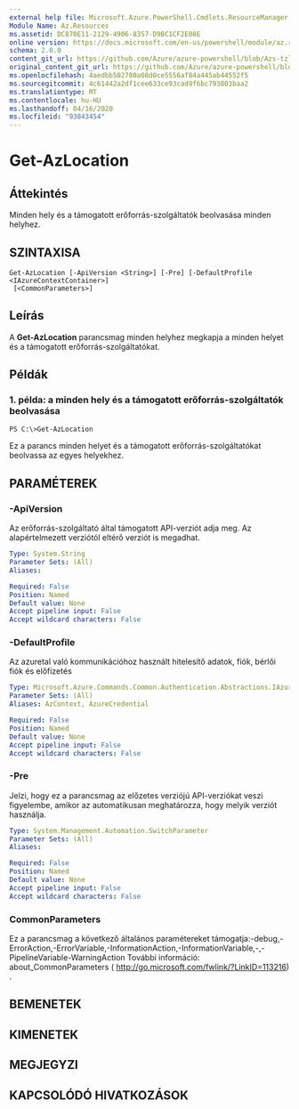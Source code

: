 ```yaml
---
external help file: Microsoft.Azure.PowerShell.Cmdlets.ResourceManager.dll-Help.xml
Module Name: Az.Resources
ms.assetid: DC870E11-2129-4906-8357-D9BC1CF2E08E
online version: https://docs.microsoft.com/en-us/powershell/module/az.resources/get-Azlocation
schema: 2.0.0
content_git_url: https://github.com/Azure/azure-powershell/blob/Azs-tzl/src/Resources/Resources/help/Get-AzLocation.md
original_content_git_url: https://github.com/Azure/azure-powershell/blob/Azs-tzl/src/Resources/Resources/help/Get-AzLocation.md
ms.openlocfilehash: 4aedbb502780a08d0ce5556af84a445ab44552f5
ms.sourcegitcommit: 4c61442a2df1cee633ce93cad9f6bc793803baa2
ms.translationtype: MT
ms.contentlocale: hu-HU
ms.lasthandoff: 04/16/2020
ms.locfileid: "93843454"
---
```

# Get-AzLocation

## Áttekintés
Minden hely és a támogatott erőforrás-szolgáltatók beolvasása minden helyhez.

## SZINTAXISA

```
Get-AzLocation [-ApiVersion <String>] [-Pre] [-DefaultProfile <IAzureContextContainer>]
 [<CommonParameters>]
```

## Leírás
A **Get-AzLocation** parancsmag minden helyhez megkapja a minden helyet és a támogatott erőforrás-szolgáltatókat.

## Példák

### 1. példa: a minden hely és a támogatott erőforrás-szolgáltatók beolvasása
```
PS C:\>Get-AzLocation
```

Ez a parancs minden helyet és a támogatott erőforrás-szolgáltatókat beolvassa az egyes helyekhez.

## PARAMÉTEREK

### -ApiVersion
Az erőforrás-szolgáltató által támogatott API-verziót adja meg.
Az alapértelmezett verziótól eltérő verziót is megadhat.

```yaml
Type: System.String
Parameter Sets: (All)
Aliases:

Required: False
Position: Named
Default value: None
Accept pipeline input: False
Accept wildcard characters: False
```

### -DefaultProfile
Az azuretal való kommunikációhoz használt hitelesítő adatok, fiók, bérlői fiók és előfizetés

```yaml
Type: Microsoft.Azure.Commands.Common.Authentication.Abstractions.IAzureContextContainer
Parameter Sets: (All)
Aliases: AzContext, AzureCredential

Required: False
Position: Named
Default value: None
Accept pipeline input: False
Accept wildcard characters: False
```

### -Pre
Jelzi, hogy ez a parancsmag az előzetes verziójú API-verziókat veszi figyelembe, amikor az automatikusan meghatározza, hogy melyik verziót használja.

```yaml
Type: System.Management.Automation.SwitchParameter
Parameter Sets: (All)
Aliases:

Required: False
Position: Named
Default value: None
Accept pipeline input: False
Accept wildcard characters: False
```

### CommonParameters
Ez a parancsmag a következő általános paramétereket támogatja:-debug,-ErrorAction,-ErrorVariable,-InformationAction,-InformationVariable,-,-PipelineVariable-WarningAction További információ: about_CommonParameters ( http://go.microsoft.com/fwlink/?LinkID=113216) .

## BEMENETEK

## KIMENETEK

## MEGJEGYZI

## KAPCSOLÓDÓ HIVATKOZÁSOK
